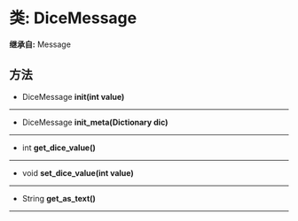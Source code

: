 # 类: DiceMessage  
  
**继承自:** Message  
  
## 方法 
  
- DiceMessage **init(int value)**  
  
---  
  
- DiceMessage **init_meta(Dictionary dic)**  
  
---  
  
- int **get_dice_value()**  
  
---  
  
- void **set_dice_value(int value)**  
  
---  
  
- String **get_as_text()**  
  
---  
  

